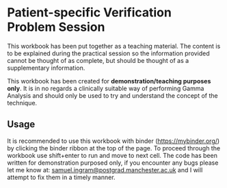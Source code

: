 # Patient-specific Verification Problem Session

This workbook has been put together as a teaching material. The content is to
be explained during the practical session so the information provided cannot be
thought of as complete, but should be thought of as a supplementary information.

This workbook has been created for **demonstration/teaching purposes only**.
It is in no regards a clinically suitable way of performing Gamma Analysis and
should only be used to try and understand the concept of the technique.

## Usage

It is recommended to use this workbook with binder (https://mybinder.org/) by
clicking the binder ribbon at the top of the page. To proceed through the
workbook use shift+enter to run and move to next cell. The code has been written
for demonstration purposed only, if you encounter any bugs please let me know
at: samuel.ingram@postgrad.manchester.ac.uk and I will attempt to fix them in a
timely manner. 
